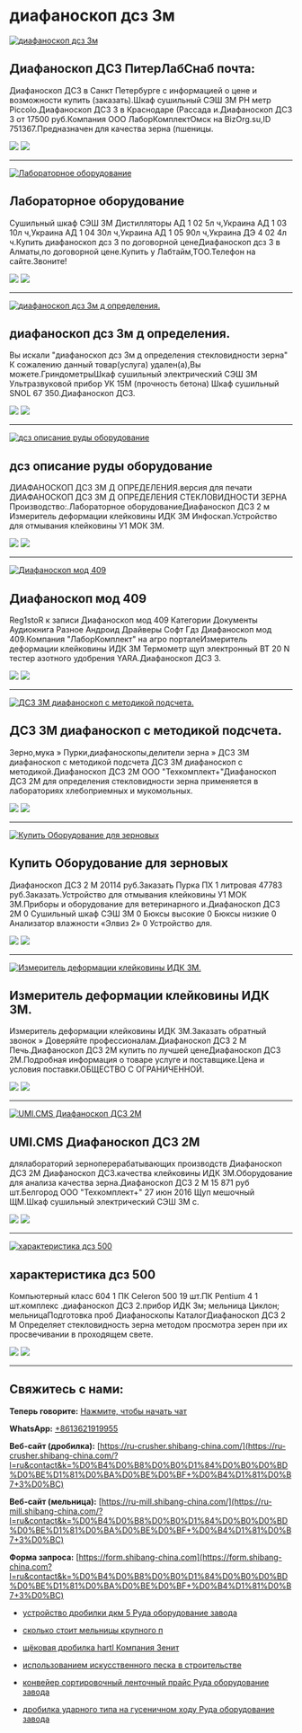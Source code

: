 # диафаноскоп дсз 3м

<a href="https://swt.shibang-china.com/?l=ru&img&k=%D0%B4%D0%B8%D0%B0%D1%84%D0%B0%D0%BD%D0%BE%D1%81%D0%BA%D0%BE%D0%BF+%D0%B4%D1%81%D0%B7+3%D0%BC" target="_blank">![диафаноскоп дсз 3м](http://static.shibang-china.com/all-800x300/667.jpg)</a>

## Диафаноскоп ДСЗ ПитерЛабСнаб почта:
Диафаноскоп ДСЗ в Санкт Петербурге с информацией о цене и возможности купить (заказать).Шкаф сушильный СЭШ 3М РН метр Piccolo.Диафаноскоп ДСЗ 3 в Краснодаре (Рассада и.Диафаноскоп ДСЗ 3 от 17500 руб.Компания ООО ЛаборКомплектОмск на BizOrg.su,ID 751367.Предназначен для качества зерна (пшеницы.


<a href="https://whatsapp.shibangsoft.com/WhatsApp.php" target="_blank" title="WhatsApp">![](http://static.shibang-china.com/icon/whatsapp.png)</a> <a href="https://swt.shibang-china.com/?l=ru&icon&k=%D0%B4%D0%B8%D0%B0%D1%84%D0%B0%D0%BD%D0%BE%D1%81%D0%BA%D0%BE%D0%BF+%D0%B4%D1%81%D0%B7+3%D0%BC" target="_blank">![](http://static.shibang-china.com/icon/chat-ru.png)</a>

---

<a href="https://swt.shibang-china.com/?l=ru&img&k=%D0%B4%D0%B8%D0%B0%D1%84%D0%B0%D0%BD%D0%BE%D1%81%D0%BA%D0%BE%D0%BF+%D0%B4%D1%81%D0%B7+3%D0%BC" target="_blank">![Лабораторное оборудование](http://static.shibang-china.com/all-800x300/1131.jpg)</a>

## Лабораторное оборудование
Сушильный шкаф СЭШ 3М Дистилляторы АД 1 02 5л ч,Украина АД 1 03 10л ч,Украина АД 1 04 30л ч,Украина АД 1 05 90л ч,Украина ДЭ 4 02 4л ч.Купить диафаноскоп дсз 3 по договорной ценеДиафаноскоп дсз 3 в Алматы,по договорной цене.Купить у Лабтайм,ТОО.Телефон на сайте.Звоните!


<a href="https://whatsapp.shibangsoft.com/WhatsApp.php" target="_blank" title="WhatsApp">![](http://static.shibang-china.com/icon/whatsapp.png)</a> <a href="https://swt.shibang-china.com/?l=ru&icon&k=%D0%B4%D0%B8%D0%B0%D1%84%D0%B0%D0%BD%D0%BE%D1%81%D0%BA%D0%BE%D0%BF+%D0%B4%D1%81%D0%B7+3%D0%BC" target="_blank">![](http://static.shibang-china.com/icon/chat-ru.png)</a>

---

<a href="https://swt.shibang-china.com/?l=ru&img&k=%D0%B4%D0%B8%D0%B0%D1%84%D0%B0%D0%BD%D0%BE%D1%81%D0%BA%D0%BE%D0%BF+%D0%B4%D1%81%D0%B7+3%D0%BC" target="_blank">![диафаноскоп дсз 3м д определения.](http://static.shibang-china.com/all-800x300/1082.jpg)</a>

## диафаноскоп дсз 3м д определения.
Вы искали "диафаноскоп дсз 3м д определения стекловидности зерна" К сожалению данный товар(услуга) удален(а),Вы можете.ГриндометрыШкаф сушильный электрический СЭШ 3М Ультразвуковой прибор УК 15М (прочность бетона) Шкаф сушильный SNOL 67 350.Диафаноскоп ДСЗ.


<a href="https://whatsapp.shibangsoft.com/WhatsApp.php" target="_blank" title="WhatsApp">![](http://static.shibang-china.com/icon/whatsapp.png)</a> <a href="https://swt.shibang-china.com/?l=ru&icon&k=%D0%B4%D0%B8%D0%B0%D1%84%D0%B0%D0%BD%D0%BE%D1%81%D0%BA%D0%BE%D0%BF+%D0%B4%D1%81%D0%B7+3%D0%BC" target="_blank">![](http://static.shibang-china.com/icon/chat-ru.png)</a>

---

<a href="https://swt.shibang-china.com/?l=ru&img&k=%D0%B4%D0%B8%D0%B0%D1%84%D0%B0%D0%BD%D0%BE%D1%81%D0%BA%D0%BE%D0%BF+%D0%B4%D1%81%D0%B7+3%D0%BC" target="_blank">![дсз описание руды оборудование](http://static.shibang-china.com/all-800x300/401.jpg)</a>

## дсз описание руды оборудование
ДИАФАНОСКОП ДСЗ 3М Д ОПРЕДЕЛЕНИЯ.версия для печати ДИАФАНОСКОП ДСЗ 3М Д ОПРЕДЕЛЕНИЯ СТЕКЛОВИДНОСТИ ЗЕРНА Производство:.Лабораторное оборудованиеДиафаноскоп ДСЗ 2 м Измеритель деформации клейковины ИДК 3М Инфоскап.Устройство для отмывания клейковины У1 МОК 3М.


<a href="https://whatsapp.shibangsoft.com/WhatsApp.php" target="_blank" title="WhatsApp">![](http://static.shibang-china.com/icon/whatsapp.png)</a> <a href="https://swt.shibang-china.com/?l=ru&icon&k=%D0%B4%D0%B8%D0%B0%D1%84%D0%B0%D0%BD%D0%BE%D1%81%D0%BA%D0%BE%D0%BF+%D0%B4%D1%81%D0%B7+3%D0%BC" target="_blank">![](http://static.shibang-china.com/icon/chat-ru.png)</a>

---

<a href="https://swt.shibang-china.com/?l=ru&img&k=%D0%B4%D0%B8%D0%B0%D1%84%D0%B0%D0%BD%D0%BE%D1%81%D0%BA%D0%BE%D0%BF+%D0%B4%D1%81%D0%B7+3%D0%BC" target="_blank">![Диафаноскоп мод 409](http://static.shibang-china.com/all-800x300/1358.jpg)</a>

## Диафаноскоп мод 409
Reg1stoR к записи Диафаноскоп мод 409 Категории Документы Аудиокнига Разное Андроид Драйверы Софт Гдз Диафаноскоп мод 409.Компания "ЛаборКомплект" на агро порталеИзмеритель деформации клейковины ИДК 3М Термометр щуп электронный BT 20 N тестер азотного удобрения YARA.Диафаноскоп ДСЗ 3.


<a href="https://whatsapp.shibangsoft.com/WhatsApp.php" target="_blank" title="WhatsApp">![](http://static.shibang-china.com/icon/whatsapp.png)</a> <a href="https://swt.shibang-china.com/?l=ru&icon&k=%D0%B4%D0%B8%D0%B0%D1%84%D0%B0%D0%BD%D0%BE%D1%81%D0%BA%D0%BE%D0%BF+%D0%B4%D1%81%D0%B7+3%D0%BC" target="_blank">![](http://static.shibang-china.com/icon/chat-ru.png)</a>

---

<a href="https://swt.shibang-china.com/?l=ru&img&k=%D0%B4%D0%B8%D0%B0%D1%84%D0%B0%D0%BD%D0%BE%D1%81%D0%BA%D0%BE%D0%BF+%D0%B4%D1%81%D0%B7+3%D0%BC" target="_blank">![ДСЗ 3М диафаноскоп с методикой подсчета.](http://static.shibang-china.com/all-800x300/87.jpg)</a>

## ДСЗ 3М диафаноскоп с методикой подсчета.
Зерно,мука » Пурки,диафаноскопы,делители зерна » ДСЗ 3М диафаноскоп с методикой подсчета ДСЗ 3М диафаноскоп с методикой.Диафаноскоп ДСЗ 2М ООО "Техкомплект+"Диафаноскоп ДСЗ 2М для определения стекловидности зерна применяется в лабораториях хлебоприемных и мукомольных.


<a href="https://whatsapp.shibangsoft.com/WhatsApp.php" target="_blank" title="WhatsApp">![](http://static.shibang-china.com/icon/whatsapp.png)</a> <a href="https://swt.shibang-china.com/?l=ru&icon&k=%D0%B4%D0%B8%D0%B0%D1%84%D0%B0%D0%BD%D0%BE%D1%81%D0%BA%D0%BE%D0%BF+%D0%B4%D1%81%D0%B7+3%D0%BC" target="_blank">![](http://static.shibang-china.com/icon/chat-ru.png)</a>

---

<a href="https://swt.shibang-china.com/?l=ru&img&k=%D0%B4%D0%B8%D0%B0%D1%84%D0%B0%D0%BD%D0%BE%D1%81%D0%BA%D0%BE%D0%BF+%D0%B4%D1%81%D0%B7+3%D0%BC" target="_blank">![Купить Оборудование для зерновых](http://static.shibang-china.com/all-800x300/911.jpg)</a>

## Купить Оборудование для зерновых
Диафаноскоп ДСЗ 2 М 20114 руб.Заказать Пурка ПХ 1 литровая 47783 руб.Заказать.Устройство для отмывания клейковины У1 МОК 3М.Приборы и оборудование для ветеринарного и.Диафаноскоп ДСЗ 2М 0 Сушильный шкаф СЭШ 3М 0 Бюксы высокие 0 Бюксы низкие 0 Анализатор влажности «Элвиз 2» 0 Устройство для.


<a href="https://whatsapp.shibangsoft.com/WhatsApp.php" target="_blank" title="WhatsApp">![](http://static.shibang-china.com/icon/whatsapp.png)</a> <a href="https://swt.shibang-china.com/?l=ru&icon&k=%D0%B4%D0%B8%D0%B0%D1%84%D0%B0%D0%BD%D0%BE%D1%81%D0%BA%D0%BE%D0%BF+%D0%B4%D1%81%D0%B7+3%D0%BC" target="_blank">![](http://static.shibang-china.com/icon/chat-ru.png)</a>

---

<a href="https://swt.shibang-china.com/?l=ru&img&k=%D0%B4%D0%B8%D0%B0%D1%84%D0%B0%D0%BD%D0%BE%D1%81%D0%BA%D0%BE%D0%BF+%D0%B4%D1%81%D0%B7+3%D0%BC" target="_blank">![Измеритель деформации клейковины ИДК 3М.](http://static.shibang-china.com/all-800x300/1387.jpg)</a>

## Измеритель деформации клейковины ИДК 3М.
Измеритель деформации клейковины ИДК 3М.Заказать обратный звонок » Доверяйте профессионалам.Диафаноскоп ДСЗ 2 М Печь.Диафаноскоп ДСЗ 2М купить по лучшей ценеДиафаноскоп ДСЗ 2М.Подробная информация о товаре услуге и поставщике.Цена и условия поставки.ОБЩЕСТВО С ОГРАНИЧЕННОЙ.


<a href="https://whatsapp.shibangsoft.com/WhatsApp.php" target="_blank" title="WhatsApp">![](http://static.shibang-china.com/icon/whatsapp.png)</a> <a href="https://swt.shibang-china.com/?l=ru&icon&k=%D0%B4%D0%B8%D0%B0%D1%84%D0%B0%D0%BD%D0%BE%D1%81%D0%BA%D0%BE%D0%BF+%D0%B4%D1%81%D0%B7+3%D0%BC" target="_blank">![](http://static.shibang-china.com/icon/chat-ru.png)</a>

---

<a href="https://swt.shibang-china.com/?l=ru&img&k=%D0%B4%D0%B8%D0%B0%D1%84%D0%B0%D0%BD%D0%BE%D1%81%D0%BA%D0%BE%D0%BF+%D0%B4%D1%81%D0%B7+3%D0%BC" target="_blank">![UMI.CMS Диафаноскоп ДСЗ 2М](http://static.shibang-china.com/all-800x300/515.jpg)</a>

## UMI.CMS Диафаноскоп ДСЗ 2М
длялабораторий зерноперерабатывающих производств Диафаноскоп ДСЗ 2М Диафаноскоп ДСЗ.качества клейковины ИДК 3М.Оборудование для анализа качества зерна.Диафаноскоп ДСЗ 2 М 15 871 руб шт.Белгород ООО "Техкомплект+" 27 июн 2016 Щуп мешочный ЩМ.Шкаф сушильный электрический СЭШ 3М с.


<a href="https://whatsapp.shibangsoft.com/WhatsApp.php" target="_blank" title="WhatsApp">![](http://static.shibang-china.com/icon/whatsapp.png)</a> <a href="https://swt.shibang-china.com/?l=ru&icon&k=%D0%B4%D0%B8%D0%B0%D1%84%D0%B0%D0%BD%D0%BE%D1%81%D0%BA%D0%BE%D0%BF+%D0%B4%D1%81%D0%B7+3%D0%BC" target="_blank">![](http://static.shibang-china.com/icon/chat-ru.png)</a>

---

<a href="https://swt.shibang-china.com/?l=ru&img&k=%D0%B4%D0%B8%D0%B0%D1%84%D0%B0%D0%BD%D0%BE%D1%81%D0%BA%D0%BE%D0%BF+%D0%B4%D1%81%D0%B7+3%D0%BC" target="_blank">![характеристика дсз 500](http://static.shibang-china.com/all-800x300/240.jpg)</a>

## характеристика дсз 500
Компьютерный класс 604 1 ПК Celeron 500 19 шт.ПК Pentium 4 1 шт.комплекс .диафаноскоп ДСЗ 2.прибор ИДК 3м; мельница Циклон; мельницаПодготовка проб Диафаноскопы КаталогДиафаноскоп ДСЗ 2 М Определяет стекловидность зерна методом просмотра зерен при их просвечивании в проходящем свете.


<a href="https://whatsapp.shibangsoft.com/WhatsApp.php" target="_blank" title="WhatsApp">![](http://static.shibang-china.com/icon/whatsapp.png)</a> <a href="https://swt.shibang-china.com/?l=ru&icon&k=%D0%B4%D0%B8%D0%B0%D1%84%D0%B0%D0%BD%D0%BE%D1%81%D0%BA%D0%BE%D0%BF+%D0%B4%D1%81%D0%B7+3%D0%BC" target="_blank">![](http://static.shibang-china.com/icon/chat-ru.png)</a>

---
## Свяжитесь с нами:

**Теперь говорите:** [Нажмите, чтобы начать чат](https://swt.shibang-china.com?l=ru&contact&k=%D0%B4%D0%B8%D0%B0%D1%84%D0%B0%D0%BD%D0%BE%D1%81%D0%BA%D0%BE%D0%BF+%D0%B4%D1%81%D0%B7+3%D0%BC)

**WhatsApp:**  [+8613621919955](https://whatsapp.shibangsoft.com/WhatsApp.php)

**Веб-сайт (дробилка):** [https://ru-crusher.shibang-china.com/](https://ru-crusher.shibang-china.com/?l=ru&contact&k=%D0%B4%D0%B8%D0%B0%D1%84%D0%B0%D0%BD%D0%BE%D1%81%D0%BA%D0%BE%D0%BF+%D0%B4%D1%81%D0%B7+3%D0%BC)

**Веб-сайт (мельница):** [https://ru-mill.shibang-china.com/](https://ru-mill.shibang-china.com/?l=ru&contact&k=%D0%B4%D0%B8%D0%B0%D1%84%D0%B0%D0%BD%D0%BE%D1%81%D0%BA%D0%BE%D0%BF+%D0%B4%D1%81%D0%B7+3%D0%BC)

**Форма запроса:** [https://form.shibang-china.com](https://form.shibang-china.com?l=ru&contact&k=%D0%B4%D0%B8%D0%B0%D1%84%D0%B0%D0%BD%D0%BE%D1%81%D0%BA%D0%BE%D0%BF+%D0%B4%D1%81%D0%B7+3%D0%BC)

* [устройство дробилки дкм 5 Руда оборудование завода](../97/%D1%83%D1%81%D1%82%D1%80%D0%BE%D0%B9%D1%81%D1%82%D0%B2%D0%BE%20%D0%B4%D1%80%D0%BE%D0%B1%D0%B8%D0%BB%D0%BA%D0%B8%20%D0%B4%D0%BA%D0%BC%205%20%D0%A0%D1%83%D0%B4%D0%B0%20%D0%BE%D0%B1%D0%BE%D1%80%D1%83%D0%B4%D0%BE%D0%B2%D0%B0%D0%BD%D0%B8%D0%B5%20%D0%B7%D0%B0%D0%B2%D0%BE%D0%B4%D0%B0.md)

* [сколько стоит мельницы крупного п](../105/%D1%81%D0%BA%D0%BE%D0%BB%D1%8C%D0%BA%D0%BE%20%D1%81%D1%82%D0%BE%D0%B8%D1%82%20%D0%BC%D0%B5%D0%BB%D1%8C%D0%BD%D0%B8%D1%86%D1%8B%20%D0%BA%D1%80%D1%83%D0%BF%D0%BD%D0%BE%D0%B3%D0%BE%20%D0%BF.md)

* [щёковая дробилка hartl Компания Зенит](../94/%D1%89%D1%91%D0%BA%D0%BE%D0%B2%D0%B0%D1%8F%20%D0%B4%D1%80%D0%BE%D0%B1%D0%B8%D0%BB%D0%BA%D0%B0%20hartl%20%D0%9A%D0%BE%D0%BC%D0%BF%D0%B0%D0%BD%D0%B8%D1%8F%20%D0%97%D0%B5%D0%BD%D0%B8%D1%82.md)

* [использованием искусственного песка в строительстве](../103/%D0%B8%D1%81%D0%BF%D0%BE%D0%BB%D1%8C%D0%B7%D0%BE%D0%B2%D0%B0%D0%BD%D0%B8%D0%B5%D0%BC%20%D0%B8%D1%81%D0%BA%D1%83%D1%81%D1%81%D1%82%D0%B2%D0%B5%D0%BD%D0%BD%D0%BE%D0%B3%D0%BE%20%D0%BF%D0%B5%D1%81%D0%BA%D0%B0%20%D0%B2%20%D1%81%D1%82%D1%80%D0%BE%D0%B8%D1%82%D0%B5%D0%BB%D1%8C%D1%81%D1%82%D0%B2%D0%B5.md)

* [конвейер сортировочный ленточный прайс Руда оборудование завода](../96/%D0%BA%D0%BE%D0%BD%D0%B2%D0%B5%D0%B9%D0%B5%D1%80%20%D1%81%D0%BE%D1%80%D1%82%D0%B8%D1%80%D0%BE%D0%B2%D0%BE%D1%87%D0%BD%D1%8B%D0%B9%20%D0%BB%D0%B5%D0%BD%D1%82%D0%BE%D1%87%D0%BD%D1%8B%D0%B9%20%D0%BF%D1%80%D0%B0%D0%B9%D1%81%20%D0%A0%D1%83%D0%B4%D0%B0%20%D0%BE%D0%B1%D0%BE%D1%80%D1%83%D0%B4%D0%BE%D0%B2%D0%B0%D0%BD%D0%B8%D0%B5%20%D0%B7%D0%B0%D0%B2%D0%BE%D0%B4%D0%B0.md)

* [дробилка ударного типа на гусеничном ходу Руда оборудование завода](../101/%D0%B4%D1%80%D0%BE%D0%B1%D0%B8%D0%BB%D0%BA%D0%B0%20%D1%83%D0%B4%D0%B0%D1%80%D0%BD%D0%BE%D0%B3%D0%BE%20%D1%82%D0%B8%D0%BF%D0%B0%20%D0%BD%D0%B0%20%D0%B3%D1%83%D1%81%D0%B5%D0%BD%D0%B8%D1%87%D0%BD%D0%BE%D0%BC%20%D1%85%D0%BE%D0%B4%D1%83%20%D0%A0%D1%83%D0%B4%D0%B0%20%D0%BE%D0%B1%D0%BE%D1%80%D1%83%D0%B4%D0%BE%D0%B2%D0%B0%D0%BD%D0%B8%D0%B5%20%D0%B7%D0%B0%D0%B2%D0%BE%D0%B4%D0%B0.md)